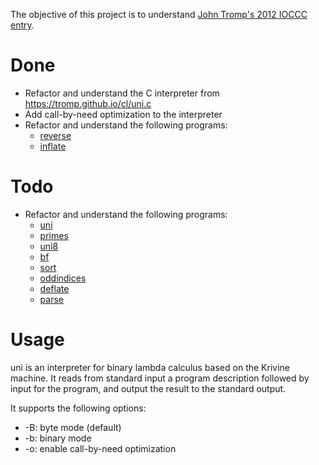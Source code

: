The objective of this project is to understand [John Tromp's 2012 IOCCC entry](http://www.ioccc.org/2012/tromp/hint.html).

# Done

* Refactor and understand the C interpreter from https://tromp.github.io/cl/uni.c
* Add call-by-need optimization to the interpreter
* Refactor and understand the following programs:
    * [reverse](reverse.lam)
    * [inflate](inflate.lam)

# Todo
* Refactor and understand the following programs:
    * [uni](uni232.lam)
    * [primes](primes.lam)
    * [uni8](uni8.lam)
    * [bf](bf.lam)
    * [sort](sort.lam)
    * [oddindices](oddindices.lam)
    * [deflate](deflate.lam)
    * [parse](parse.lam)

# Usage
uni is an interpreter for binary lambda calculus based on the Krivine machine.
It reads from standard input a program description followed by input for the
program, and output the result to the standard output.

It supports the following options:

* -B: byte mode (default)
* -b: binary mode
* -o: enable call-by-need optimization
